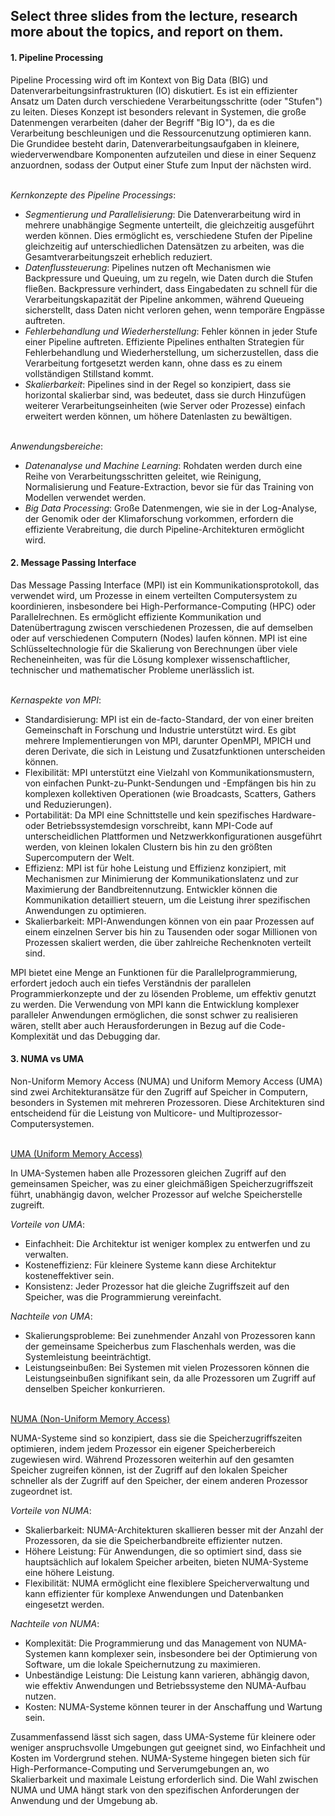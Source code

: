 ## Select three slides from the lecture, research more about the topics, and report on them.

#### 1. Pipeline Processing
 Pipeline Processing wird oft im Kontext von Big Data (BIG) und Datenverarbeitungsinfrastrukturen (IO) diskutiert. Es ist ein effizienter Ansatz um Daten durch verschiedene Verarbeitungsschritte (oder "Stufen") zu leiten. Dieses Konzept ist besonders relevant in Systemen, die große Datenmengen verarbeiten (daher der Begriff "Big IO"), da es die Verarbeitung beschleunigen und die Ressourcenutzung optimieren kann. Die Grundidee besteht darin, Datenverarbeitungsaufgaben in kleinere, wiederverwendbare Komponenten aufzuteilen und diese in einer Sequenz anzuordnen, sodass der Output einer Stufe zum Input der nächsten wird.

 \
 _Kernkonzepte des Pipeline Processings_:
 + _Segmentierung und Parallelisierung_: Die Datenverarbeitung wird in mehrere unabhängige Segmente unterteilt, die gleichzeitig ausgeführt werden können. Dies ermöglicht es, verschiedene Stufen der Pipeline gleichzeitig auf unterschiedlichen Datensätzen zu arbeiten, was die Gesamtverarbeitungszeit erheblich reduziert.
 + _Datenflussteuerung_: Pipelines nutzen oft Mechanismen wie Backpressure und Queuing, um zu regeln, wie Daten durch die Stufen fließen. Backpressure verhindert, dass Eingabedaten zu schnell für die Verarbeitungskapazität der Pipeline ankommen, während Queueing sicherstellt, dass Daten nicht verloren gehen, wenn temporäre Engpässe auftreten.
 + _Fehlerbehandlung und Wiederherstellung_: Fehler können in jeder Stufe einer Pipeline auftreten. Effiziente Pipelines enthalten Strategien für Fehlerbehandlung und Wiederherstellung, um sicherzustellen, dass die Verarbeitung fortgesetzt werden kann, ohne dass es zu einem vollständigen Stillstand kommt.
 + _Skalierbarkeit_: Pipelines sind in der Regel so konzipiert, dass sie horizontal skalierbar sind, was bedeutet, dass sie durch Hinzufügen weiterer Verarbeitungseinheiten (wie Server oder Prozesse) einfach erweitert werden können, um höhere Datenlasten zu bewältigen.

 \
 _Anwendungsbereiche_:
 + _Datenanalyse und Machine Learning_: Rohdaten werden durch eine Reihe von Verarbeitungsschritten geleitet, wie Reinigung, Normalisierung und Feature-Extraction, bevor sie für das Training von Modellen verwendet werden.
 + _Big Data Processing_: Große Datenmengen, wie sie in der Log-Analyse, der Genomik oder der Klimaforschung vorkommen, erfordern die effiziente Verabreitung, die durch Pipeline-Architekturen ermöglicht wird.

 
#### 2. Message Passing Interface
 Das Message Passing Interface (MPI) ist ein Kommunikationsprotokoll, das verwendet wird, um Prozesse in einem verteilten Computersystem zu koordinieren, insbesondere bei High-Performance-Computing (HPC) oder Parallelrechnen. Es ermöglicht effiziente Kommunikation und Datenübertragung zwiscen verschiedenen Prozessen, die auf demselben oder auf verschiedenen Computern (Nodes) laufen können. MPI ist eine Schlüsseltechnologie für die Skalierung von Berechnungen über viele Recheneinheiten, was für die Lösung komplexer wissenschaftlicher, technischer und mathematischer Probleme unerlässlich ist.

 \
 _Kernaspekte von MPI_:

 + Standardisierung: MPI ist ein de-facto-Standard, der von einer breiten Gemeinschaft in Forschung und Industrie unterstützt wird. Es gibt mehrere Implementierungen von MPI, darunter OpenMPI, MPICH und deren Derivate, die sich in Leistung und Zusatzfunktionen unterscheiden können.
 + Flexibilität: MPI unterstützt eine Vielzahl von Kommunikationsmustern, von einfachen Punkt-zu-Punkt-Sendungen und -Empfängen bis hin zu komplexen kollektiven Operationen (wie Broadcasts, Scatters, Gathers und Reduzierungen).
 + Portabilität: Da MPI eine Schnittstelle und kein spezifisches Hardware- oder Betriebssystemdesign vorschreibt, kann MPI-Code auf unterscheidlichen Plattformen und Netzwerkkonfigurationen ausgeführt werden, von kleinen lokalen Clustern bis hin zu den größten Supercomputern der Welt.
 + Effizienz: MPI ist für hohe Leistung und Effizienz konzipiert, mit Mechanismen zur Minimierung der Kommunikationslatenz und zur Maximierung der Bandbreitennutzung. Entwickler können die Kommunikation detailliert steuern, um die Leistung ihrer spezifischen Anwendungen zu optimieren.
 + Skalierbarkeit: MPI-Anwendungen können von ein paar Prozessen auf einem einzelnen Server bis hin zu Tausenden oder sogar Millionen von Prozessen skaliert werden, die über zahlreiche Rechenknoten verteilt sind.

 MPI bietet eine  Menge an Funktionen für die Parallelprogrammierung, erfordert jedoch auch ein tiefes Verständnis der parallelen Programmierkonzepte und der zu lösenden Probleme, um effektiv genutzt zu werden. Die Verwendung von MPI kann die Entwicklung komplexer paralleler Anwendungen ermöglichen, die sonst schwer zu realisieren wären, stellt aber auch Herausforderungen in Bezug auf die Code-Komplexität und das Debugging dar.


#### 3. NUMA vs UMA
 Non-Uniform Memory Access (NUMA) und Uniform Memory Access (UMA) sind zwei Architekturansätze für den Zugriff auf Speicher in Computern, besonders in Systemen mit mehreren Prozessoren. Diese Architekturen sind entscheidend für die Leistung von Multicore- und Multiprozessor-Computersystemen.

 \
 <span style="text-decoration: underline;">UMA (Uniform Memory Access)</span>

 In UMA-Systemen haben alle Prozessoren gleichen Zugriff auf den gemeinsamen Speicher, was zu einer gleichmäßigen Speicherzugriffszeit führt, unabhängig davon, welcher Prozessor auf welche Speicherstelle zugreift.

 _Vorteile von UMA_:

 + Einfachheit: Die Architektur ist weniger komplex zu entwerfen und zu verwalten.
 + Kosteneffizienz: Für kleinere Systeme kann diese Architektur kosteneffektiver sein.
 + Konsistenz: Jeder Prozessor hat die gleiche Zugriffszeit auf den Speicher, was die Programmierung vereinfacht.

 _Nachteile von UMA_:

 + Skalierungsprobleme: Bei zunehmender Anzahl von Prozessoren kann der gemeinsame Speicherbus zum Flaschenhals werden, was die Systemleistung beeinträchtigt.
 + Leistungseinbußen: Bei Systemen mit vielen Prozessoren können die Leistungseinbußen signifikant sein, da alle Prozessoren um Zugriff auf denselben Speicher konkurrieren.

 \
 <span style="text-decoration: underline;">NUMA (Non-Uniform Memory Access)</span>

 NUMA-Systeme sind so konzipiert, dass sie die Speicherzugriffszeiten optimieren, indem jedem Prozessor ein eigener Speicherbereich zugewiesen wird. Während Prozessoren weiterhin auf den gesamten Speicher zugreifen können, ist der Zugriff auf den lokalen Speicher schneller als der Zugriff auf den Speicher, der einem anderen Prozessor zugeordnet ist.

 _Vorteile von NUMA_:

 + Skalierbarkeit: NUMA-Architekturen skallieren besser mit der Anzahl der Prozessoren, da sie die Speicherbandbreite effizienter nutzen.
 + Höhere Leistung: Für Anwendungen, die so optimiert sind, dass sie hauptsächlich auf lokalem Speicher arbeiten, bieten NUMA-Systeme eine höhere Leistung.
 + Flexibilität: NUMA ermöglicht eine flexiblere Speicherverwaltung und kann effizienter für komplexe Anwendungen und Datenbanken eingesetzt werden.

 _Nachteile von NUMA_:

 + Komplexität: Die Programmierung und das Management von NUMA-Systemen kann komplexer sein, insbesondere bei der Optimierung von Software, um die lokale Speichernutzung zu maximieren.
 + Unbeständige Leistung: Die Leistung kann varieren, abhängig davon, wie effektiv Anwendungen und Betriebssysteme den NUMA-Aufbau nutzen.
 + Kosten: NUMA-Systeme können teurer in der Anschaffung und Wartung sein.

 Zusammenfassend lässt sich sagen, dass UMA-Systeme für kleinere oder weniger anspruchsvolle Umgebungen gut geeignet sind, wo Einfachheit und Kosten im Vordergrund stehen. NUMA-Systeme hingegen bieten sich für High-Performance-Computing und Serverumgebungen an, wo Skalierbarkeit und maximale Leistung erforderlich sind. Die Wahl zwischen NUMA und UMA hängt stark von den spezifischen Anforderungen der Anwendung und der Umgebung ab.